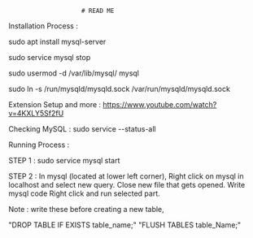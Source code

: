                         # READ ME

Installation Process :

sudo apt install mysql-server

sudo service mysql stop

sudo usermod -d /var/lib/mysql/ mysql

sudo ln -s /run/mysqld/mysqld.sock /var/run/mysqld/mysqld.sock



Extension Setup and more :
https://www.youtube.com/watch?v=4KXLY5Sf2fU



Checking MySQL : 
sudo service --status-all


Running Process :

STEP 1 : sudo service mysql start

STEP 2 : In mysql (located at lower left corner), Right click on mysql in localhost and select new query.
Close new file that gets opened.
Write mysql code Right click and run selected part.

Note : write these before creating a new table,

"DROP TABLE IF EXISTS table_name;"
"FLUSH TABLES table_Name;"
